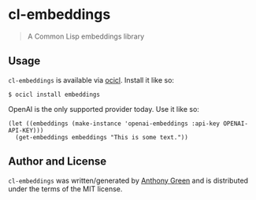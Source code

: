 # cl-embeddings
> A Common Lisp embeddings library

Usage
------

`cl-embeddings` is available via [ocicl](https://github.com/ocicl/ocicl).  Install it like so:
```
$ ocicl install embeddings
```

OpenAI is the only supported provider today.  Use it like so:

```
(let ((embeddings (make-instance 'openai-embeddings :api-key OPENAI-API-KEY)))
  (get-embeddings embeddings "This is some text."))
```


Author and License
-------------------

``cl-embeddings`` was written/generated by [Anthony
Green](https://github.com/atgreen) and is distributed under the terms
of the MIT license.

